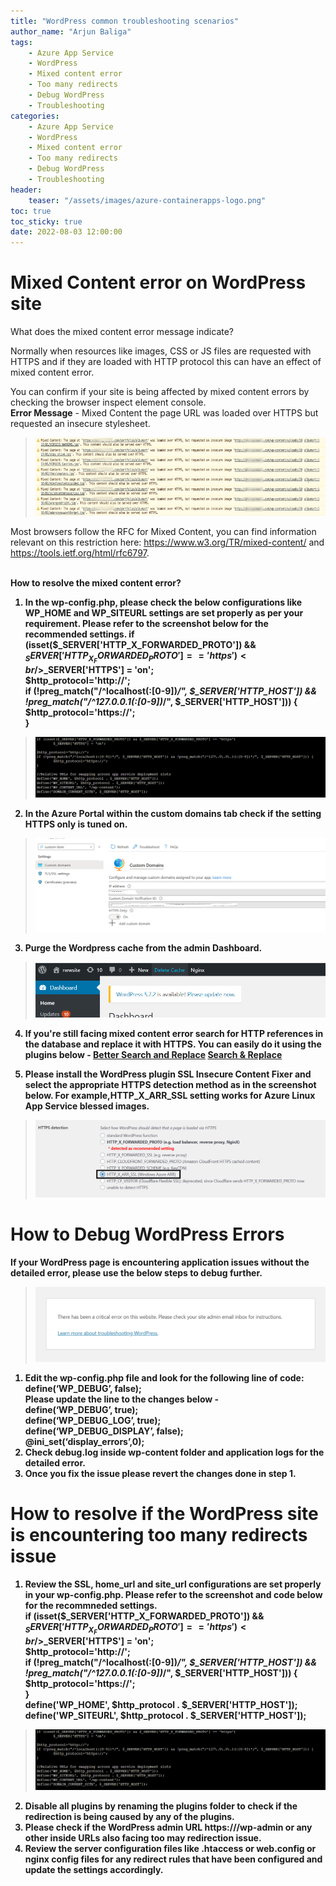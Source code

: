 ```yaml
---
title: "WordPress common troubleshooting scenarios"
author_name: "Arjun Baliga"
tags:
    - Azure App Service
    - WordPress
    - Mixed content error
    - Too many redirects
    - Debug WordPress
    - Troubleshooting
categories:
    - Azure App Service
    - WordPress
    - Mixed content error
    - Too many redirects
    - Debug WordPress
    - Troubleshooting
header:
    teaser: "/assets/images/azure-containerapps-logo.png" 
toc: true
toc_sticky: true
date: 2022-08-03 12:00:00
---
```

# Mixed Content error on WordPress site 
What does the mixed content error message indicate?

Normally when resources like images, CSS or JS files are requested with HTTPS and if they are loaded with HTTP protocol this can have an effect of mixed content error. 
 
You can confirm if your site is being affected by mixed content errors by checking the browser inspect element console. 
<br/><b>Error Message</b> - 
Mixed Content the page URL was loaded over HTTPS but requested an insecure stylesheet.
 >![WordPress common troubleshooting scenarios](/media/2022/08/mixed-content-error.png)

Most browsers follow the RFC for Mixed Content, you can find information relevant on this restriction here:
 https://www.w3.org/TR/mixed-content/ and https://tools.ietf.org/html/rfc6797.

<br/><b>How to resolve the mixed content error?<b>
1. In the wp-config.php, please check the below configurations like WP_HOME and WP_SITEURL settings are set properly as per your requirement. Please refer to the screenshot below for the recommended settings.
if (isset($_SERVER['HTTP_X_FORWARDED_PROTO']) && $_SERVER['HTTP_X_FORWARDED_PROTO'] == 'https')
<br/>$_SERVER['HTTPS'] = 'on';
<br/>$http_protocol='http://';
<br/>if (!preg_match("/^localhost(:[0-9])*/", $_SERVER['HTTP_HOST']) && !preg_match("/^127\.0\.0\.1(:[0-9])*/", $_SERVER['HTTP_HOST'])) {
<br/>	$http_protocol='https://';
<br/>}
 >![WordPress common troubleshooting scenarios](/media/2022/08/wp_home_site_url.png)

 2.	In the Azure Portal within the custom domains tab check if the setting HTTPS only is tuned on. 
 >![WordPress common troubleshooting scenarios](/media/2022/08/appservice_http_only.png)

 3. Purge the Wordpress cache from the admin Dashboard. 
  >![WordPress common troubleshooting scenarios](/media/2022/08/wp_admin_clear_cache.png)
 4. If you're still facing mixed content error search for HTTP references in the database and replace it with HTTPS. You can easily do it using the plugins below -
[Better Search and Replace](https://wordpress.org/plugins/better-search-replace/)
[Search & Replace](https://wordpress.org/plugins/search-and-replace/)

5. Please install the WordPress plugin SSL Insecure Content Fixer and select the appropriate HTTPS detection method as in the screenshot below. For example,HTTP_X_ARR_SSL setting works for Azure Linux App Service blessed images. 
 >![WordPress common troubleshooting scenarios](/media/2022/08/wp_detect_http_setting.png)

# How to Debug WordPress Errors
If your WordPress page is encountering application issues without the detailed error, please use the below steps to debug further. 
  >![WordPress common troubleshooting scenarios](/media/2022/08/wp_critical_error.png)

1.	Edit the wp-config.php file and look for the following line of code:
<br/>define(‘WP_DEBUG’, false);
<br/>Please update the line to the changes below - 
<br/>define(‘WP_DEBUG’, true);
<br/>define(‘WP_DEBUG_LOG’, true);
<br/>define(‘WP_DEBUG_DISPLAY’, false);
<br/>@ini_set(‘display_errors’,0);
2.	Check debug.log inside wp-content folder and application logs for the detailed error. 
3.	Once you fix the issue please revert the changes done in step 1.

# How to resolve if the WordPress site is encountering too many redirects issue
1.	 Review the SSL, home_url and site_url configurations are set properly in your wp-config.php. Please refer to the screenshot and code below for the recommneded settings.
<br/>if (isset($_SERVER['HTTP_X_FORWARDED_PROTO']) && $_SERVER['HTTP_X_FORWARDED_PROTO'] == 'https')
<br/>$_SERVER['HTTPS'] = 'on';
<br/>$http_protocol='http://';
<br/>if (!preg_match("/^localhost(:[0-9])*/", $_SERVER['HTTP_HOST']) && !preg_match("/^127\.0\.0\.1(:[0-9])*/", $_SERVER['HTTP_HOST'])) {
<br/>	$http_protocol='https://';
<br/>}
<br/>define('WP_HOME', $http_protocol . $_SERVER['HTTP_HOST']);
<br/>define('WP_SITEURL', $http_protocol . $_SERVER['HTTP_HOST']);
 >![WordPress common troubleshooting scenarios](/media/2022/08/wp_home_site_url.png)
2.	Disable all plugins by renaming the plugins folder to check if the redirection is being caused by any of the plugins. 
3.	Please check if the WordPress admin URL https://<site home url>/wp-admin or any other inside URLs also facing too may redirection issue. 
4.	Review the server configuration files like .htaccess or web.config or nginx config files for any redirect rules that have been configured and update the settings accordingly. 
